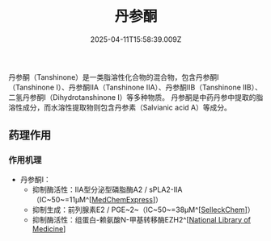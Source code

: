 ﻿---
title: 丹参酮
description: 
published: true
date: 2025-04-11T15:58:39.009Z
tags: 
editor: markdown
dateCreated: 2025-04-11T15:58:34.573Z
---

丹参酮（Tanshinone）是一类脂溶性化合物的混合物，包含丹参酮I（Tanshinone I）、丹参酮IIA（Tanshinone IIA）、丹参酮IIB（Tanshinone IIB）、二氢丹参酮I（Dihydrotanshinone I）等多种物质。
丹参酮是中药丹参中提取的脂溶性成分，而水溶性提取物则包含丹参素（Salvianic acid A）等成分。
## 药理作用
### 作用机理
- 丹参酮I：
  - 抑制酶活性：IIA型分泌型磷脂酶A2 / sPLA2-IIA（IC~50~=11μM^[[MedChemExpress](https://www.medchemexpress.com/Tanshinone-I.html)]）
  - 抑制生成：前列腺素E2 / PGE~2~（IC~50~=38μM^[[SelleckChem](https://www.selleckchem.com/products/Tanshinone-I.html)]）
  - 抑制酶活性：组蛋白-赖氨酸N-甲基转移酶EZH2^[[National Library of Medicine](https://pmc.ncbi.nlm.nih.gov/articles/PMC8171091/)]
